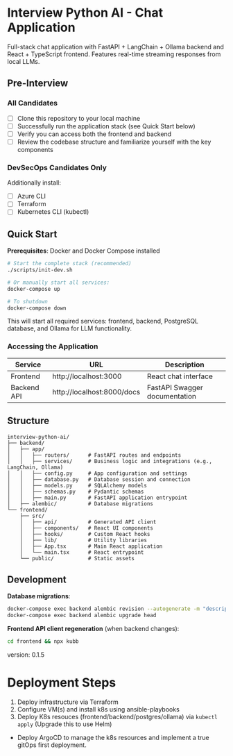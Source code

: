 # Interview Python AI - Chat Application

Full-stack chat application with FastAPI + LangChain + Ollama backend and React + TypeScript frontend. Features real-time streaming responses from local LLMs.

## Pre-Interview

### All Candidates
- [ ] Clone this repository to your local machine
- [ ] Successfully run the application stack (see Quick Start below)
- [ ] Verify you can access both the frontend and backend
- [ ] Review the codebase structure and familiarize yourself with the key components

### DevSecOps Candidates Only
Additionally install:
- [ ] Azure CLI
- [ ] Terraform
- [ ] Kubernetes CLI (kubectl)

## Quick Start

**Prerequisites**: Docker and Docker Compose installed

```bash
# Start the complete stack (recommended)
./scripts/init-dev.sh

# Or manually start all services:
docker-compose up

# To shutdown
docker-compose down
```

This will start all required services: frontend, backend, PostgreSQL database, and Ollama for LLM functionality.

### Accessing the Application

| Service | URL | Description |
|---------|-----|-------------|
| Frontend | http://localhost:3000 | React chat interface |
| Backend API | http://localhost:8000/docs | FastAPI Swagger documentation |

## Structure 

```
interview-python-ai/
├── backend/
│   ├── app/
│   │   ├── routers/      # FastAPI routes and endpoints
│   │   ├── services/     # Business logic and integrations (e.g., LangChain, Ollama)
│   │   ├── config.py     # App configuration and settings
│   │   ├── database.py   # Database session and connection
│   │   ├── models.py     # SQLAlchemy models
│   │   ├── schemas.py    # Pydantic schemas
│   │   ├── main.py       # FastAPI application entrypoint
│   ├── alembic/          # Database migrations
└── frontend/
    ├── src/
    │   ├── api/          # Generated API client
    │   ├── components/   # React UI components
    │   ├── hooks/        # Custom React hooks
    │   ├── lib/          # Utility libraries
    │   ├── App.tsx       # Main React application
    │   └── main.tsx      # React entrypoint
    └── public/           # Static assets
```

## Development

**Database migrations**:
```bash
docker-compose exec backend alembic revision --autogenerate -m "description"
docker-compose exec backend alembic upgrade head
```

**Frontend API client regeneration** (when backend changes):
```bash
cd frontend && npx kubb
```

version: 0.1.5 <!-- x-release-please-version -->


# Deployment Steps

1. Deploy infrastructure via Terraform
2. Configure VM(s) and install k8s using ansible-playbooks
3. Deploy K8s resouces (frontend/backend/postgres/ollama) via `kubectl apply` (Upgrade this to use Helm)

* Deploy ArgoCD to manage the k8s resources and implement a true gitOps first deployment.
